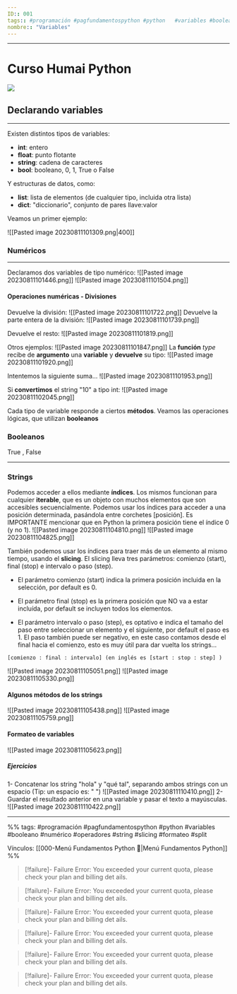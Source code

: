 ```yaml
---
ID:: 001
tags:: #programación #pagfundamentospython #python   #variables #booleano #numérico #operadores #string #slicing #formateo #split
nombre:: "Variables"
---
```


___

# Curso Humai Python

![](https://youtu.be/-yqL1VUYvrw?t=543)


## Declarando variables

---

Existen distintos tipos de variables:

- **int**: entero
- **float**: punto flotante
- **string**: cadena de caracteres
- **bool**: booleano, 0, 1, True o False

Y estructuras de datos, como:

- **list**: lista de elementos (de cualquier tipo, incluida otra lista)
- **dict**: "diccionario", conjunto de pares llave:valor

Veamos un primer ejemplo:

![[Pasted image 20230811101309.png|400]]
### Numéricos

---

Declaramos dos variables de tipo numérico:
![[Pasted image 20230811101446.png]]
![[Pasted image 20230811101504.png]]

#### Operaciones numéricas - Divisiones

Devuelve la división:
![[Pasted image 20230811101722.png]]
Devuelve la parte entera de la división:
![[Pasted image 20230811101739.png]]

Devuelve el resto:
![[Pasted image 20230811101819.png]]

Otros ejemplos:
![[Pasted image 20230811101847.png]]
La **función** _type_ recibe de **argumento** una **variable** y **devuelve** su tipo:
![[Pasted image 20230811101920.png]]

Intentemos la siguiente suma...
![[Pasted image 20230811101953.png]]

Si **convertimos** el string "10" a tipo int:
![[Pasted image 20230811102045.png]]

Cada tipo de variable responde a ciertos **métodos**. Veamos las operaciones lógicas, que utilizan **booleanos**
### Booleanos
True , False

---

### Strings
Podemos acceder a ellos mediante **índices**. Los mismos funcionan para cualquier **iterable**, que es un objeto con muchos elementos que son accesibles secuencialmente. Podemos usar los índices para acceder a una posición determinada, pasándola entre corchetes \[posición]. Es IMPORTANTE mencionar que en Python la primera posición tiene el índice 0 (y no 1).
![[Pasted image 20230811104810.png]]
![[Pasted image 20230811104825.png]]

También podemos usar los índices para traer más de un elemento al mismo tiempo, usando el **slicing**. El slicing lleva tres parámetros: comienzo (start), final (stop) e intervalo o paso (step).

- El parámetro comienzo (start) indica la primera posición incluida en la selección, por default es 0.
    
- El parámetro final (stop) es la primera posición que NO va a estar incluída, por default se incluyen todos los elementos.
    
- El parámetro intervalo o paso (step), es optativo e indica el tamaño del paso entre seleccionar un elemento y el siguiente, por default el paso es 1. El paso también puede ser negativo, en este caso contamos desde el final hacia el comienzo, esto es muy útil para dar vuelta los strings...

```
[comienzo : final : intervalo] (en inglés es [start : stop : step] )
```
![[Pasted image 20230811105051.png]]
![[Pasted image 20230811105330.png]]

#### Algunos métodos de los strings
![[Pasted image 20230811105438.png]]
![[Pasted image 20230811105759.png]]


#### Formateo de variables
![[Pasted image 20230811105623.png]]



##### Ejercicios

1- Concatenar los string "hola" y "qué tal", separando ambos strings con un espacio (Tip: un espacio es: " ")
![[Pasted image 20230811110410.png]]
2- Guardar el resultado anterior en una variable y pasar el texto a mayúsculas.
![[Pasted image 20230811110422.png]]





___
%%
tags: #programación #pagfundamentospython #python   #variables #booleano #numérico #operadores #string #slicing #formateo #split

Vínculos:  [[000-Menú Fundamentos Python 📃|Menú Fundamentos Python]]
%%

> [!failure]- Failure 
>   Error: You exceeded your current quota, please check your plan and billing det  ails.
>  

> [!failure]- Failure 
>   Error: You exceeded your current quota, please check your plan and billing det  ails.
>  

> [!failure]- Failure 
>   Error: You exceeded your current quota, please check your plan and billing det  ails.
>  

> [!failure]- Failure 
>   Error: You exceeded your current quota, please check your plan and billing det  ails.
>  

> [!failure]- Failure 
>   Error: You exceeded your current quota, please check your plan and billing det  ails.
>  

> [!failure]- Failure 
>   Error: You exceeded your current quota, please check your plan and billing det  ails.
>  

